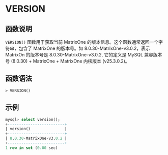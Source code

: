 # **VERSION**

## **函数说明**

`VERSION()` 函数用于获取当前 MatrixOne 的版本信息。这个函数通常返回一个字符串，包含了 MatrixOne 的版本号。如 8.0.30-MatrixOne-v3.0.2，表示 MatrixOn 的版本号是 8.0.30-MatrixOne-v3.0.2, 它的定义是 MySQL 兼容版本号 (8.0.30) + MatrixOne + MatrixOne 内核版本 (v25.3.0.2)。

## **函数语法**

```
> VERSION()
```

## **示例**

```sql
mysql> select version();
+-------------------------+
| version()               |
+-------------------------+
| 8.0.30-MatrixOne-v3.0.2 |
+-------------------------+
1 row in set (0.00 sec)
```
